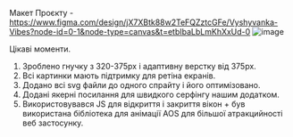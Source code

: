 Макет Проєкту - https://www.figma.com/design/jX7XBtk88w2TeFQZztcGFe/Vyshyvanka-Vibes?node-id=0-1&node-type=canvas&t=etbIbaLbLmKhXxUd-0
![image](https://github.com/user-attachments/assets/4871a9ad-85ad-4509-adae-fcc1037f19ac)

Цікаві моменти.
1. Зроблено гнучку з 320-375px і адаптивну верстку від 375px.
2. Всі картинки мають підтримку для ретіна екранів.
3. Додано всі svg файли до одного спрайту і його оптимізовано.
4. Додані якерні посилання для швидкого серфінгу нашим додатком.
5. Використовувався JS для відкриття і закриття вікон + був використанa бібліотека для анімації AOS для більшої атракцийності веб застосунку.
